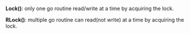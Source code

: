 **Lock()**: only one go routine read/write at a time by acquiring the lock.

**RLock()**: multiple go routine can read(not write) at a time by acquiring the lock.